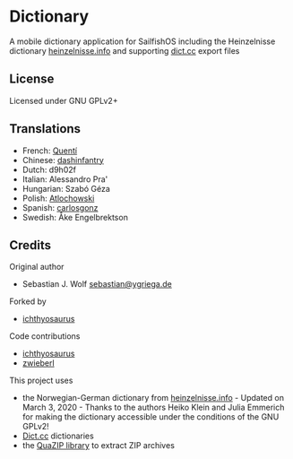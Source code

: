 # Dictionary
A mobile dictionary application for SailfishOS including the Heinzelnisse dictionary [heinzelnisse.info](http://www.heinzelnisse.info) and supporting [dict.cc](http://www.dict.cc) export files

## License
Licensed under GNU GPLv2+

## Translations
- French: [Quentí](https://github.com/Quenty31)
- Chinese: [dashinfantry](https://github.com/dashinfantry)
- Dutch: d9h02f
- Italian: Alessandro Pra'
- Hungarian: Szabó Géza
- Polish: [Atlochowski](https://github.com/atlochowski)
- Spanish: [carlosgonz](https://github.com/GNUUser)
- Swedish: Åke Engelbrektson

## Credits
Original author
- Sebastian J. Wolf [sebastian@ygriega.de](mailto:sebastian@ygriega.de)

Forked by
- [ichthyosaurus](https://github.com/ichthyosaurus)

Code contributions
- [ichthyosaurus](https://github.com/ichthyosaurus)
- [zwieberl](https://github.com/zwieberl)

This project uses
- the Norwegian-German dictionary from [heinzelnisse.info](http://www.heinzelnisse.info) - Updated on March 3, 2020 - Thanks to the authors Heiko Klein and Julia Emmerich for making the dictionary accessible under the conditions of the GNU GPLv2!
- [Dict.cc](http://dict.cc) dictionaries
- the [QuaZIP library](http://quazip.sourceforge.net) to extract ZIP archives
